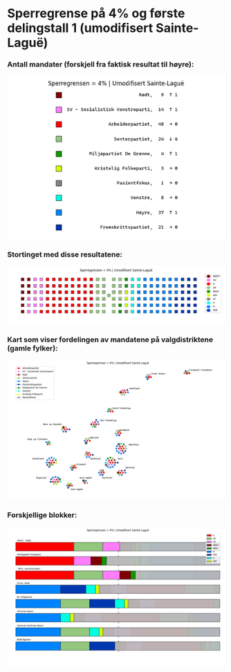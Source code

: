 # Sperregrense på 4% og første delingstall 1 (umodifisert Sainte-Laguë)

### Antall mandater (forskjell fra faktisk resultat til høyre):
![Antall seter](seter.png)
### Stortinget med disse resultatene:  
![Stortinget](tinget.png)
### Kart som viser fordelingen av mandatene på valgdistriktene (gamle fylker):  
![Kart](kart.png)
### Forskjellige blokker:  
![Blokker](blokker.png)